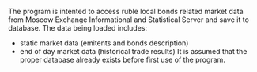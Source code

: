 The program is intented to access ruble local bonds related market data from Moscow Exchange Informational and Statistical Server and save it to database.
The data being loaded includes:
* static market data (emitents and bonds description)
* end of day market data (historical trade results)
It is assumed that the proper database already exists before first use of the program.    